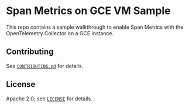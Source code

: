 # Span Metrics on GCE VM Sample

This repo contains a sample walkthrough to enable Span Metrics with the OpenTelemetry 
Collector on a GCE instance.

## Contributing

See [`CONTRIBUTING.md`](CONTRIBUTING.md) for details.

## License

Apache 2.0; see [`LICENSE`](LICENSE) for details.
